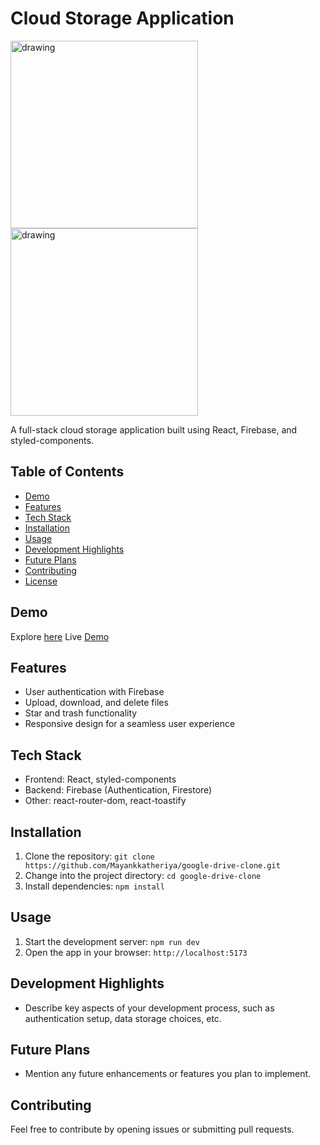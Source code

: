 # Cloud Storage Application

<img src="Assets/extn-icon.png" alt="drawing" width="300"/><img src="Assets/bookmark.png" alt="drawing" width="300"/>

A full-stack cloud storage application built using React, Firebase, and styled-components.

## Table of Contents

- [Demo](#demo)
- [Features](#features)
- [Tech Stack](#tech-stack)
- [Installation](#installation)
- [Usage](#usage)
- [Development Highlights](#development-highlights)
- [Future Plans](#future-plans)
- [Contributing](#contributing)
- [License](#license)

## Demo

Explore [here](https://google-drive-clone-roan.vercel.app/)
Live [Demo](https://drive.google.com/file/d/1CVcnQ6xbesqEO7E7mWEMK1S6GksKNTMg/view?usp=sharing)

## Features

- User authentication with Firebase
- Upload, download, and delete files
- Star and trash functionality
- Responsive design for a seamless user experience

## Tech Stack

- Frontend: React, styled-components
- Backend: Firebase (Authentication, Firestore)
- Other: react-router-dom, react-toastify

## Installation

1. Clone the repository: `git clone https://github.com/Mayankkatheriya/google-drive-clone.git`
2. Change into the project directory: `cd google-drive-clone`
3. Install dependencies: `npm install`

## Usage

1. Start the development server: `npm run dev`
2. Open the app in your browser: `http://localhost:5173`

## Development Highlights

- Describe key aspects of your development process, such as authentication setup, data storage choices, etc.

## Future Plans

- Mention any future enhancements or features you plan to implement.

## Contributing

Feel free to contribute by opening issues or submitting pull requests.
